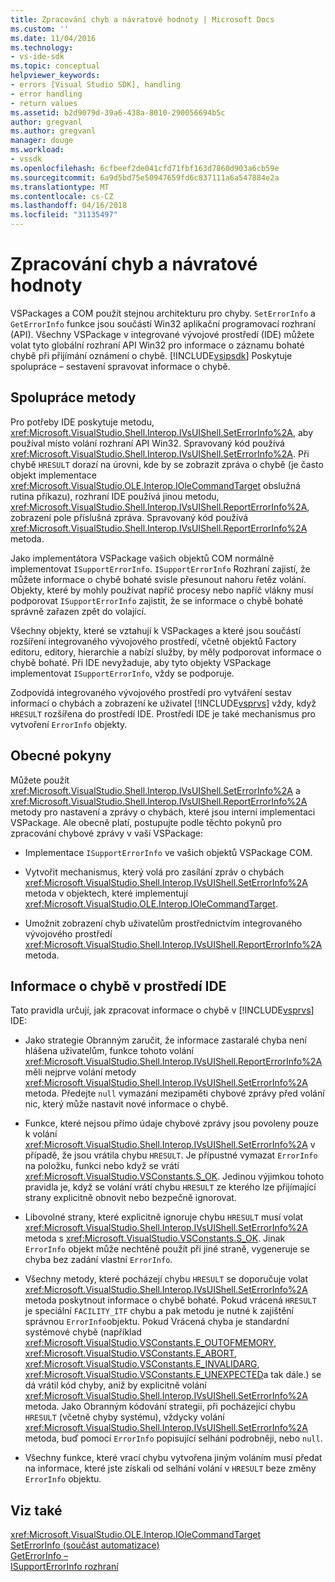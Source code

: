 ```yaml
---
title: Zpracování chyb a návratové hodnoty | Microsoft Docs
ms.custom: ''
ms.date: 11/04/2016
ms.technology:
- vs-ide-sdk
ms.topic: conceptual
helpviewer_keywords:
- errors [Visual Studio SDK], handling
- error handling
- return values
ms.assetid: b2d9079d-39a6-438a-8010-290056694b5c
author: gregvanl
ms.author: gregvanl
manager: douge
ms.workload:
- vssdk
ms.openlocfilehash: 6cfbeef2de041cfd71fbf163d7860d903a6cb59e
ms.sourcegitcommit: 6a9d5bd75e50947659fd6c837111a6a547884e2a
ms.translationtype: MT
ms.contentlocale: cs-CZ
ms.lasthandoff: 04/16/2018
ms.locfileid: "31135497"
---
```

# <a name="error-handling-and-return-values"></a>Zpracování chyb a návratové hodnoty
VSPackages a COM použít stejnou architekturu pro chyby. `SetErrorInfo` a `GetErrorInfo` funkce jsou součástí Win32 aplikační programovací rozhraní (API). Všechny VSPackage v integrované vývojové prostředí (IDE) můžete volat tyto globální rozhraní API Win32 pro informace o záznamu bohaté chybě při přijímání oznámení o chybě. [!INCLUDE[vsipsdk](../extensibility/includes/vsipsdk_md.md)] Poskytuje spolupráce – sestavení spravovat informace o chybě.  
  
## <a name="interop-methods"></a>Spolupráce metody  
 Pro potřeby IDE poskytuje metodu, <xref:Microsoft.VisualStudio.Shell.Interop.IVsUIShell.SetErrorInfo%2A>, aby používal místo volání rozhraní API Win32. Spravovaný kód používá <xref:Microsoft.VisualStudio.Shell.Interop.IVsUIShell.SetErrorInfo%2A>. Při chybě `HRESULT` dorazí na úrovni, kde by se zobrazit zpráva o chybě (je často objekt implementace <xref:Microsoft.VisualStudio.OLE.Interop.IOleCommandTarget> obslužná rutina příkazu), rozhraní IDE používá jinou metodu, <xref:Microsoft.VisualStudio.Shell.Interop.IVsUIShell.ReportErrorInfo%2A>, zobrazení pole příslušná zpráva. Spravovaný kód používá <xref:Microsoft.VisualStudio.Shell.Interop.IVsUIShell.ReportErrorInfo%2A> metoda.  
  
 Jako implementátora VSPackage vašich objektů COM normálně implementovat `ISupportErrorInfo`. `ISupportErrorInfo` Rozhraní zajistí, že můžete informace o chybě bohaté svisle přesunout nahoru řetěz volání. Objekty, které by mohly používat napříč procesy nebo napříč vlákny musí podporovat `ISupportErrorInfo` zajistit, že se informace o chybě bohaté správně zařazen zpět do volající.  
  
 Všechny objekty, které se vztahují k VSPackages a které jsou součástí rozšíření integrovaného vývojového prostředí, včetně objektů Factory editoru, editory, hierarchie a nabízí služby, by měly podporovat informace o chybě bohaté. Při IDE nevyžaduje, aby tyto objekty VSPackage implementovat `ISupportErrorInfo`, vždy se podporuje.  
  
 Zodpovídá integrovaného vývojového prostředí pro vytváření sestav informací o chybách a zobrazení ke uživatel [!INCLUDE[vsprvs](../code-quality/includes/vsprvs_md.md)] vždy, když `HRESULT` rozšířena do prostředí IDE. Prostředí IDE je také mechanismus pro vytvoření `ErrorInfo` objekty.  
  
## <a name="general-guidelines"></a>Obecné pokyny  
 Můžete použít <xref:Microsoft.VisualStudio.Shell.Interop.IVsUIShell.SetErrorInfo%2A> a <xref:Microsoft.VisualStudio.Shell.Interop.IVsUIShell.ReportErrorInfo%2A> metody pro nastavení a zprávy o chybách, které jsou interní implementaci VSPackage. Ale obecně platí, postupujte podle těchto pokynů pro zpracování chybové zprávy v vaší VSPackage:  
  
-   Implementace `ISupportErrorInfo` ve vašich objektů VSPackage COM.  
  
-   Vytvořit mechanismus, který volá pro zasílání zpráv o chybách <xref:Microsoft.VisualStudio.Shell.Interop.IVsUIShell.SetErrorInfo%2A> metoda v objektech, které implementují <xref:Microsoft.VisualStudio.OLE.Interop.IOleCommandTarget>.  
  
-   Umožnit zobrazení chyb uživatelům prostřednictvím integrovaného vývojového prostředí <xref:Microsoft.VisualStudio.Shell.Interop.IVsUIShell.ReportErrorInfo%2A> metoda.  
  
## <a name="error-information-in-the-ide"></a>Informace o chybě v prostředí IDE  
 Tato pravidla určují, jak zpracovat informace o chybě v [!INCLUDE[vsprvs](../code-quality/includes/vsprvs_md.md)] IDE:  
  
-   Jako strategie Obranným zaručit, že informace zastaralé chyba není hlášena uživatelům, funkce tohoto volání <xref:Microsoft.VisualStudio.Shell.Interop.IVsUIShell.ReportErrorInfo%2A> měli nejprve volání metody <xref:Microsoft.VisualStudio.Shell.Interop.IVsUIShell.SetErrorInfo%2A> metoda. Předejte `null` vymazání mezipaměti chybové zprávy před volání nic, který může nastavit nové informace o chybě.  
  
-   Funkce, které nejsou přímo údaje chybové zprávy jsou povoleny pouze k volání <xref:Microsoft.VisualStudio.Shell.Interop.IVsUIShell.SetErrorInfo%2A> v případě, že jsou vrátila chybu `HRESULT`. Je přípustné vymazat `ErrorInfo` na položku, funkci nebo když se vrátí <xref:Microsoft.VisualStudio.VSConstants.S_OK>. Jedinou výjimkou tohoto pravidla je, když se volání vrátí chybu `HRESULT` ze kterého lze přijímající strany explicitně obnovit nebo bezpečně ignorovat.  
  
-   Libovolné strany, které explicitně ignoruje chybu `HRESULT` musí volat <xref:Microsoft.VisualStudio.Shell.Interop.IVsUIShell.SetErrorInfo%2A> metoda s <xref:Microsoft.VisualStudio.VSConstants.S_OK>. Jinak `ErrorInfo` objekt může nechtěně použít při jiné straně, vygeneruje se chyba bez zadání vlastní `ErrorInfo`.  
  
-   Všechny metody, které pocházejí chybu `HRESULT` se doporučuje volat <xref:Microsoft.VisualStudio.Shell.Interop.IVsUIShell.SetErrorInfo%2A> metoda poskytnout informace o chybě bohaté. Pokud vrácená `HRESULT` je speciální `FACILITY_ITF` chybu a pak metodu je nutné k zajištění správnou `ErrorInfo`objektu. Pokud Vrácená chyba je standardní systémové chybě (například <xref:Microsoft.VisualStudio.VSConstants.E_OUTOFMEMORY>, <xref:Microsoft.VisualStudio.VSConstants.E_ABORT>, <xref:Microsoft.VisualStudio.VSConstants.E_INVALIDARG>, <xref:Microsoft.VisualStudio.VSConstants.E_UNEXPECTED>a tak dále.) se dá vrátil kód chyby, aniž by explicitně volání <xref:Microsoft.VisualStudio.Shell.Interop.IVsUIShell.SetErrorInfo%2A> metoda. Jako Obranným kódování strategii, při pocházející chybu `HRESULT` (včetně chyby systému), vždycky volání <xref:Microsoft.VisualStudio.Shell.Interop.IVsUIShell.SetErrorInfo%2A> metoda, buď pomocí `ErrorInfo` popisující selhání podrobněji, nebo `null`.  
  
-   Všechny funkce, které vrací chybu vytvořena jiným voláním musí předat na informace, které jste získali od selhání volání v `HRESULT` beze změny `ErrorInfo` objektu.  
  
## <a name="see-also"></a>Viz také  
 <xref:Microsoft.VisualStudio.OLE.Interop.IOleCommandTarget>   
 [SetErrorInfo (součást automatizace)](http://msdn.microsoft.com/en-us/8eaacfac-fc37-4eaa-870b-10b99d598d66)   
 [GetErrorInfo –](http://msdn.microsoft.com/en-us/03317526-8c4f-4173-bc10-110c8112676a)   
 [ISupportErrorInfo rozhraní](http://msdn.microsoft.com/en-us/42d33066-36b4-4a5b-aa5d-46682e560f32)